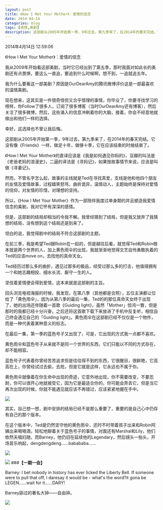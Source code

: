```yaml
---
layout: post
title: 《How I Met Your Mother》：爱情的信念
date: 2014-04-14
categories: blog
tags: [感想,美剧]
description: 这部剧从2005年开始第一季，9年过去，第九季来了，在2014年的春天完结。它没有像《Friends》一样，做足十年，做够十季，它在应该结束的时候结束了。
---
```




2014年4月14日 12:59:06

《How I Met Your Mother》：爱情的信念

我从2009年开始看这部美剧，当时它已经出到了第五季，那时我面对如此长的美剧还有点畏惧，要这么一直追，要追到什么时候啊，想不到，一追就追五年。

我为什么要看这一部美剧？原因是OurDearAmy的腾讯微博评价这是一部最喜欢的温情美剧。

现在想来，这其实是一件很奇怪但又合乎情理的事情，你毕业了，你要寻找学习的榜样，你Follow了很多人，订阅了很多博客（当时OurDearAmy还有博客），然后关注了很多微博，然后，这些涌入的信息冲刷着你的大脑，接着，你会不经意地就做出和他们一样的选择。

幸好，这选择也不曾让我后悔。

这部剧从2005年开始第一季，9年过去，第九季来了，在2014年的春天完结。它没有像《Friends》一样，做足十年，做够十季，它在应该结束的时候结束了。

《How I Met Your Mother》的直译应该是《我是如何遇见你妈的》，豆瓣的叫法是《老爸老妈的浪漫史》，二逼的译法是《寻妈记》，如果按故事情节来说，应该是叫做《寻妻记》。

然而，不管名字怎么起，故事的主线就是Ted在寻找真爱，支线是他和他四个朋友的友情及爱情故事，过程嬉笑怒骂，曲折诡异，温情动人，主题始终是保持对爱情的信仰，对友情的珍惜，对理想的坚持。

所以，《How I Met Your Mother》作为一部陪伴我度过单身期的并且塑造我爱情信念的美剧，我对它怀有深深的感情。

但是，这部剧的结局却相当的令我不解。我曾经猜到了结局，但是我又放弃了我猜想的结局，没有想到这个结局还是到来了。

坦白的说，我觉得剧中的结局不符合这部剧的主题。

在前三季，我是希望Ted跟Robin在一起的，但是越往后看，就觉得Ted和Robin根本就是两个世界的人，加上黄色雨伞的出现，我就渐渐地觉得文艺自怜勇敢执着的Ted的应该move on，去找他的真命天女。

Ted经历过那么多的曲折，遇见过那多的极品，经受过那么多的打击，他值得拥有一个和她志趣相投、细水长流、厮守一生的人。

坚信着爱情便会得到爱情，这本来就是这部剧的主旨。

回头浏览电视海报的时候，我发现，在第八季（其他都是合照），五位主演都让位给了「黄色雨伞」，因为从第八季的最后一集，Ted的的那位真命天女终于出现了，她的出场还伴随着一首歌《Guiding light》，虽然「Mother」惊鸿一瞥，但是那时的我都已经十分兴奋，之后还将这首歌下载下来放进了手机中反复听，相信自己终会遇见自己的「Guiding light」。黄色雨伞在这部剧已经不仅仅是一个物件，而是一种代表着某种意义的标志。

在最后一集，第一季的蓝色号子又出现了，可是，它出现的方式我一点都不喜欢。

黄色雨伞和蓝色号子从来就不是同一个世界的东西，它们只能以不同的方式存在，却不能相容。

蓝色号子代表着你曾经苦苦追求但是往往得不到的东西，它很醒目，很鲜艳，它高高在上，你曾经试过去偷，去抢，但是它就是这样，它永远也不属于你。

黄色雨伞就像着在你生命中出现的奇迹，它意外地出现，你不需要改变，不要忍耐，你可以很开心地就接受它，因为它是最适合你的，你可能会弄丢它，但是当它再次出现的时候，你就不能遇见就应该不再错过，应该紧紧地握在手中。

![](http://drp.io/files/534b8d0808578.JPG)

其实，自己想一想，剧中安排的结局已经不是那么重要了，重要的是自己心中仍存有自己的那个版本。


在这个版本中，Ted是仍然坚守他的黄色雨伞，还时不时带着孩子出来和Robin阿姨出来喝喝酒，轻松地聊着关于蓝色号子的事情，对面还有Marshal和Lily，他们依然夫唱妇随，而Barney，他仍旧在延续他的Legendary，然后镜头一抬头，开场音乐响起，dengdengdeng……babababa……




![](http://cnfeat.qiniudn.com/%E5%9B%BE%E5%83%8F%20000.png)

![](http://cnfeat.qiniudn.com/%E5%9B%BE%E5%83%8F%202014-03-27-00-56.png)
###**【一期一会】**

Barney: I bet nobody in history has ever licked the Liberty Bell. If someone were to pull that off, I daresay it would be - what's the word?it gona be LEGEN……wait for it……DARY! 

Barney舔过的著名大钟——自由钟。

![](http://drp.io/files/534b82bad472b.png)

